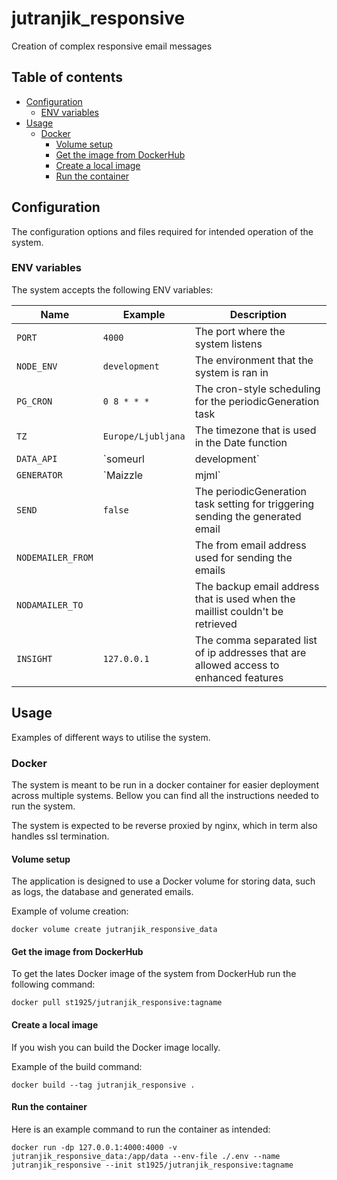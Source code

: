 # jutranjik_responsive
Creation of complex responsive email messages

## Table of contents

* [Configuration](#configuration)
  * [ENV variables](#env-variables)
* [Usage](#usage)
  * [Docker](#docker)
    * [Volume setup](#volume-setup)
    * [Get the image from DockerHub](#get-the-image-from-dockerhub)
    * [Create a local image](#create-a-local-image)
    * [Run the container](#run-the-container)

## Configuration

The configuration options and files required for intended operation of the system.

### ENV variables

The system accepts the following ENV variables:

| Name              | Example             | Description             |
| ----------------- | ------------------- | ----------------------- |
| `PORT`            | `4000`              | The port where the system listens |
| `NODE_ENV`        | `development`       | The environment that the system is ran in |
| `PG_CRON`         | `0 8 * * *`         | The cron-style scheduling for the periodicGeneration task |
| `TZ`              | `Europe/Ljubljana`  | The timezone that is used in the Date function |
| `DATA_API`        | `someurl | development` | The url of the news data api or the value development, to use predefined data for testing |
| `GENERATOR`       | `Maizzle | mjml`    | The generator used by the periodicGeneration task
| `SEND`            | `false`             | The periodicGeneration task setting for triggering sending the generated email
| `NODEMAILER_FROM` |                     | The from email address used for sending the emails
| `NODAMAILER_TO`   |                     | The backup email address that is used when the maillist couldn't be retrieved
| `INSIGHT`         | `127.0.0.1`         | The comma separated list of ip addresses that are allowed access to enhanced features


## Usage

Examples of different ways to utilise the system.

### Docker

The system is meant to be run in a docker container for easier deployment across multiple systems. Bellow you can find all the instructions needed to run the system.

The system is expected to be reverse proxied by nginx, which in term also handles ssl termination.

#### **Volume setup**

The application is designed to use a Docker volume for storing data, such as logs, the database and generated emails.

Example of volume creation:

```
docker volume create jutranjik_responsive_data
```

#### **Get the image from DockerHub**

To get the lates Docker image of the system from DockerHub run the following command:

```
docker pull st1925/jutranjik_responsive:tagname
```

#### **Create a local image**

If you wish you can build the Docker image locally.

Example of the build command:

```
docker build --tag jutranjik_responsive .
```

#### **Run the container**

Here is an example command to run the container as intended:

```
docker run -dp 127.0.0.1:4000:4000 -v jutranjik_responsive_data:/app/data --env-file ./.env --name jutranjik_responsive --init st1925/jutranjik_responsive:tagname
```
